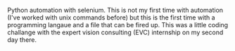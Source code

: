 Python automation with selenium. This is not my first time with automation (I've worked with unix commands before)
but this is the first time with a programming langaue and a file that can be fired up.
This was a little coding challange with the expert vision consulting (EVC) internship on my second day there.
